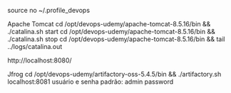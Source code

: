 source no ~/.profile_devops

Apache Tomcat
cd /opt/devops-udemy/apache-tomcat-8.5.16/bin && ./catalina.sh start
cd /opt/devops-udemy/apache-tomcat-8.5.16/bin && ./catalina.sh stop
cd /opt/devops-udemy/apache-tomcat-8.5.16/bin && tail ../logs/catalina.out

http://localhost:8080/

Jfrog
cd /opt/devops-udemy/artifactory-oss-5.4.5/bin && ./artifactory.sh
localhost:8081
usuário e senha padrão:
admin
password